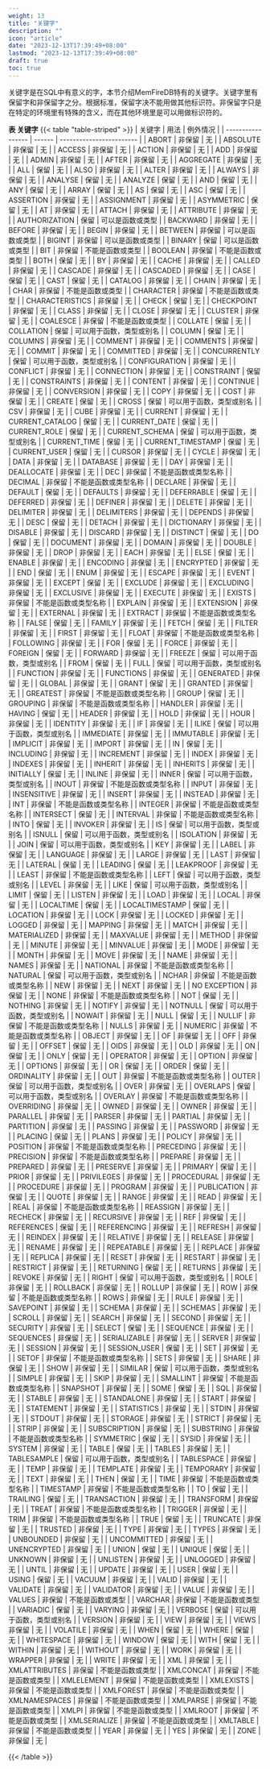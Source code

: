 ```yaml
---
weight: 13
title: "关键字"
description: ""
icon: "article"
date: "2023-12-13T17:39:49+08:00"
lastmod: "2023-12-13T17:39:49+08:00"
draft: true
toc: true
---
```



关键字是在SQL中有意义的字，本节介绍MemFireDB特有的关键字。关键字里有保留字和非保留字之分。根据标准，保留字决不能用做其他标识符。非保留字只是在特定的环境里有特殊的含义，而在其他环境里是可以用做标识符的。

**表 关键字**
{{< table "table-striped" >}}
| 关键字            | 用法   | 例外情况                 |
| ----------------- | ------ | ------------------------ |
| ABORT             | 非保留 | 无                       |
| ABSOLUTE          | 非保留 | 无                       |
| ACCESS            | 非保留 | 无                       |
| ACTION            | 非保留 | 无                       |
| ADD               | 非保留 | 无                       |
| ADMIN             | 非保留 | 无                       |
| AFTER             | 非保留 | 无                       |
| AGGREGATE         | 非保留 | 无                       |
| ALL               | 保留   | 无                       |
| ALSO              | 非保留 | 无                       |
| ALTER             | 非保留 | 无                       |
| ALWAYS            | 非保留 | 无                       |
| ANALYSE           | 保留   | 无                       |
| ANALYZE           | 保留   | 无                       |
| AND               | 保留   | 无                       |
| ANY               | 保留   | 无                       |
| ARRAY             | 保留   | 无                       |
| AS                | 保留   | 无                       |
| ASC               | 保留   | 无                       |
| ASSERTION         | 非保留 | 无                       |
| ASSIGNMENT        | 非保留 | 无                       |
| ASYMMETRIC        | 保留   | 无                       |
| AT                | 非保留 | 无                       |
| ATTACH            | 非保留 | 无                       |
| ATTRIBUTE         | 非保留 | 无                       |
| AUTHORIZATION     | 保留   | 可以是函数或类型         |
| BACKWARD          | 非保留 | 无                       |
| BEFORE            | 非保留 | 无                       |
| BEGIN             | 非保留 | 无                       |
| BETWEEN           | 非保留 | 可以是函数或类型         |
| BIGINT            | 非保留 | 可以是函数或类型         |
| BINARY            | 保留   | 可以是函数或类型         |
| BIT               | 非保留 | 不能是函数或类型         |
| BOOLEAN           | 非保留 | 不能是函数或类型         |
| BOTH              | 保留   | 无                       |
| BY                | 非保留 | 无                       |
| CACHE             | 非保留 | 无                       |
| CALLED            | 非保留 | 无                       |
| CASCADE           | 非保留 | 无                       |
| CASCADED          | 非保留 | 无                       |
| CASE              | 保留   | 无                       |
| CAST              | 保留   | 无                       |
| CATALOG           | 非保留 | 无                       |
| CHAIN             | 非保留 | 无                       |
| CHAR              | 非保留 | 不能是函数或类型         |
| CHARACTER         | 非保留 | 不能是函数或类型         |
| CHARACTERISTICS   | 非保留 | 无                       |
| CHECK             | 保留   | 无                       |
| CHECKPOINT        | 非保留 | 无                       |
| CLASS             | 非保留 | 无                       |
| CLOSE             | 非保留 | 无                       |
| CLUSTER           | 非保留 | 无                       |
| COALESCE          | 非保留 | 不能是函数或类型         |
| COLLATE           | 保留   | 无                       |
| COLLATION         | 保留   | 可以用于函数，类型或别名 |
| COLUMN            | 保留   | 无                       |
| COLUMNS           | 非保留 | 无                       |
| COMMENT           | 非保留 | 无                       |
| COMMENTS          | 非保留 | 无                       |
| COMMIT            | 非保留 | 无                       |
| COMMITTED         | 非保留 | 无                       |
| CONCURRENTLY      | 保留   | 可以用于函数，类型或别名 |
| CONFIGURATION     | 非保留 | 无                       |
| CONFLICT          | 非保留 | 无                       |
| CONNECTION        | 非保留 | 无                       |
| CONSTRAINT        | 保留   | 无                       |
| CONSTRAINTS       | 非保留 | 无                       |
| CONTENT           | 非保留 | 无                       |
| CONTINUE          | 非保留 | 无                       |
| CONVERSION        | 非保留 | 无                       |
| COPY              | 非保留 | 无                       |
| COST              | 非保留 | 无                       |
| CREATE            | 保留   | 无                       |
| CROSS             | 保留   | 可以用于函数，类型或别名 |
| CSV               | 非保留 | 无                       |
| CUBE              | 非保留 | 无                       |
| CURRENT           | 非保留 | 无                       |
| CURRENT_CATALOG   | 保留   | 无                       |
| CURRENT_DATE      | 保留   | 无                       |
| CURRENT_ROLE      | 保留   | 无                       |
| CURRENT_SCHEMA    | 保留   | 可以用于函数，类型或别名 |
| CURRENT_TIME      | 保留   | 无                       |
| CURRENT_TIMESTAMP | 保留   | 无                       |
| CURRENT_USER      | 保留   | 无                       |
| CURSOR            | 非保留 | 无                       |
| CYCLE             | 非保留 | 无                       |
| DATA              | 非保留 | 无                       |
| DATABASE          | 非保留 | 无                       |
| DAY               | 非保留 | 无                       |
| DEALLOCATE        | 非保留 | 无                       |
| DEC               | 非保留 | 不能是函数或类型名称     |
| DECIMAL           | 非保留 | 不能是函数或类型名称     |
| DECLARE           | 非保留 | 无                       |
| DEFAULT           | 保留   | 无                       |
| DEFAULTS          | 非保留 | 无                       |
| DEFERRABLE        | 保留   | 无                       |
| DEFERRED          | 非保留 | 无                       |
| DEFINER           | 非保留 | 无                       |
| DELETE            | 非保留 | 无                       |
| DELIMITER         | 非保留 | 无                       |
| DELIMITERS        | 非保留 | 无                       |
| DEPENDS           | 非保留 | 无                       |
| DESC              | 保留   | 无                       |
| DETACH            | 非保留 | 无                       |
| DICTIONARY        | 非保留 | 无                       |
| DISABLE           | 非保留 | 无                       |
| DISCARD           | 非保留 | 无                       |
| DISTINCT          | 保留   | 无                       |
| DO                | 保留   | 无                       |
| DOCUMENT          | 非保留 | 无                       |
| DOMAIN            | 非保留 | 无                       |
| DOUBLE            | 非保留 | 无                       |
| DROP              | 非保留 | 无                       |
| EACH              | 非保留 | 无                       |
| ELSE              | 保留   | 无                       |
| ENABLE            | 非保留 | 无                       |
| ENCODING          | 非保留 | 无                       |
| ENCRYPTED         | 非保留 | 无                       |
| END               | 保留   | 无                       |
| ENUM              | 非保留 | 无                       |
| ESCAPE            | 非保留 | 无                       |
| EVENT             | 非保留 | 无                       |
| EXCEPT            | 保留   | 无                       |
| EXCLUDE           | 非保留 | 无                       |
| EXCLUDING         | 非保留 | 无                       |
| EXCLUSIVE         | 非保留 | 无                       |
| EXECUTE           | 非保留 | 无                       |
| EXISTS            | 非保留 | 不能是函数或类型名称     |
| EXPLAIN           | 非保留 | 无                       |
| EXTENSION         | 非保留 | 无                       |
| EXTERNAL          | 非保留 | 无                       |
| EXTRACT           | 非保留 | 不能是函数或类型名称     |
| FALSE             | 保留   | 无                       |
| FAMILY            | 非保留 | 无                       |
| FETCH             | 保留   | 无                       |
| FILTER            | 非保留 | 无                       |
| FIRST             | 非保留 | 无                       |
| FLOAT             | 非保留 | 不能是函数或类型名称     |
| FOLLOWING         | 非保留 | 无                       |
| FOR               | 保留   | 无                       |
| FORCE             | 非保留 | 无                       |
| FOREIGN           | 保留   | 无                       |
| FORWARD           | 非保留 | 无                       |
| FREEZE            | 保留   | 可以用于函数，类型或别名 |
| FROM              | 保留   | 无                       |
| FULL              | 保留   | 可以用于函数，类型或别名 |
| FUNCTION          | 非保留 | 无                       |
| FUNCTIONS         | 非保留 | 无                       |
| GENERATED         | 非保留 | 无                       |
| GLOBAL            | 非保留 | 无                       |
| GRANT             | 保留   | 无                       |
| GRANTED           | 非保留 | 无                       |
| GREATEST          | 非保留 | 不能是函数或类型名称     |
| GROUP             | 保留   | 无                       |
| GROUPING          | 非保留 | 不能是函数或类型名称     |
| HANDLER           | 非保留 | 无                       |
| HAVING            | 保留   | 无                       |
| HEADER            | 非保留 | 无                       |
| HOLD              | 非保留 | 无                       |
| HOUR              | 非保留 | 无                       |
| IDENTITY          | 非保留 | 无                       |
| IF                | 非保留 | 无                       |
| ILIKE             | 保留   | 可以用于函数，类型或别名 |
| IMMEDIATE         | 非保留 | 无                       |
| IMMUTABLE         | 非保留 | 无                       |
| IMPLICIT          | 非保留 | 无                       |
| IMPORT            | 非保留 | 无                       |
| IN                | 保留   | 无                       |
| INCLUDING         | 非保留 | 无                       |
| INCREMENT         | 非保留 | 无                       |
| INDEX             | 非保留 | 无                       |
| INDEXES           | 非保留 | 无                       |
| INHERIT           | 非保留 | 无                       |
| INHERITS          | 非保留 | 无                       |
| INITIALLY         | 保留   | 无                       |
| INLINE            | 非保留 | 无                       |
| INNER             | 保留   | 可以用于函数，类型或别名 |
| INOUT             | 非保留 | 不能是函数或类型名称     |
| INPUT             | 非保留 | 无                       |
| INSENSITIVE       | 非保留 | 无                       |
| INSERT            | 非保留 | 无                       |
| INSTEAD           | 非保留 | 无                       |
| INT               | 非保留 | 不能是函数或类型名称     |
| INTEGER           | 非保留 | 不能是函数或类型名称     |
| INTERSECT         | 保留   | 无                       |
| INTERVAL          | 非保留 | 不能是函数或类型名称     |
| INTO              | 保留   | 无                       |
| INVOKER           | 非保留 | 无                       |
| IS                | 保留   | 可以用于函数，类型或别名 |
| ISNULL            | 保留   | 可以用于函数，类型或别名 |
| ISOLATION         | 非保留 | 无                       |
| JOIN              | 保留   | 可以用于函数，类型或别名 |
| KEY               | 非保留 | 无                       |
| LABEL             | 非保留 | 无                       |
| LANGUAGE          | 非保留 | 无                       |
| LARGE             | 非保留 | 无                       |
| LAST              | 非保留 | 无                       |
| LATERAL           | 保留   | 无                       |
| LEADING           | 保留   | 无                       |
| LEAKPROOF         | 非保留 | 无                       |
| LEAST             | 非保留 | 不能是函数或类型名称     |
| LEFT              | 保留   | 可以用于函数，类型或别名 |
| LEVEL             | 非保留 | 无                       |
| LIKE              | 保留   | 可以用于函数，类型或别名 |
| LIMIT             | 保留   | 无                       |
| LISTEN            | 非保留 | 无                       |
| LOAD              | 非保留 | 无                       |
| LOCAL             | 非保留 | 无                       |
| LOCALTIME         | 保留   | 无                       |
| LOCALTIMESTAMP    | 保留   | 无                       |
| LOCATION          | 非保留 | 无                       |
| LOCK              | 非保留 | 无                       |
| LOCKED            | 非保留 | 无                       |
| LOGGED            | 非保留 | 无                       |
| MAPPING           | 非保留 | 无                       |
| MATCH             | 非保留 | 无                       |
| MATERIALIZED      | 非保留 | 无                       |
| MAXVALUE          | 非保留 | 无                       |
| METHOD            | 非保留 | 无                       |
| MINUTE            | 非保留 | 无                       |
| MINVALUE          | 非保留 | 无                       |
| MODE              | 非保留 | 无                       |
| MONTH             | 非保留 | 无                       |
| MOVE              | 非保留 | 无                       |
| NAME              | 非保留 | 无                       |
| NAMES             | 非保留 | 无                       |
| NATIONAL          | 非保留 | 不能是函数或类型名称     |
| NATURAL           | 保留   | 可以用于函数，类型或别名 |
| NCHAR             | 非保留 | 不能是函数或类型名称     |
| NEW               | 非保留 | 无                       |
| NEXT              | 非保留 | 无                       |
| NO EXCEPTION      | 非保留 | 无                       |
| NONE              | 非保留 | 不能是函数或类型名称     |
| NOT               | 保留   | 无                       |
| NOTHING           | 非保留 | 无                       |
| NOTIFY            | 非保留 | 无                       |
| NOTNULL           | 保留   | 可以用于函数，类型或别名 |
| NOWAIT            | 非保留 | 无                       |
| NULL              | 保留   | 无                       |
| NULLIF            | 非保留 | 不能是函数或类型名称     |
| NULLS             | 非保留 | 无                       |
| NUMERIC           | 非保留 | 不能是函数或类型名称     |
| OBJECT            | 非保留 | 无                       |
| OF                | 非保留 | 无                       |
| OFF               | 非保留 | 无                       |
| OFFSET            | 保留   | 无                       |
| OIDS              | 非保留 | 无                       |
| OLD               | 非保留 | 无                       |
| ON                | 保留   | 无                       |
| ONLY              | 保留   | 无                       |
| OPERATOR          | 非保留 | 无                       |
| OPTION            | 非保留 | 无                       |
| OPTIONS           | 非保留 | 无                       |
| OR                | 保留   | 无                       |
| ORDER             | 保留   | 无                       |
| ORDINALITY        | 非保留 | 无                       |
| OUT               | 非保留 | 不能是函数或类型名称     |
| OUTER             | 保留   | 可以用于函数，类型或别名 |
| OVER              | 非保留 | 无                       |
| OVERLAPS          | 保留   | 可以用于函数，类型或别名 |
| OVERLAY           | 非保留 | 不能是函数或类型名称     |
| OVERRIDING        | 非保留 | 无                       |
| OWNED             | 非保留 | 无                       |
| OWNER             | 非保留 | 无                       |
| PARALLEL          | 非保留 | 无                       |
| PARSER            | 非保留 | 无                       |
| PARTIAL           | 非保留 | 无                       |
| PARTITION         | 非保留 | 无                       |
| PASSING           | 非保留 | 无                       |
| PASSWORD          | 非保留 | 无                       |
| PLACING           | 保留   | 无                       |
| PLANS             | 非保留 | 无                       |
| POLICY            | 非保留 | 无                       |
| POSITION          | 非保留 | 不能是函数或类型名称     |
| PRECEDING         | 非保留 | 无                       |
| PRECISION         | 非保留 | 不能是函数或类型名称     |
| PREPARE           | 非保留 | 无                       |
| PREPARED          | 非保留 | 无                       |
| PRESERVE          | 非保留 | 无                       |
| PRIMARY           | 保留   | 无                       |
| PRIOR             | 非保留 | 无                       |
| PRIVILEGES        | 非保留 | 无                       |
| PROCEDURAL        | 非保留 | 无                       |
| PROCEDURE         | 非保留 | 无                       |
| PROGRAM           | 非保留 | 无                       |
| PUBLICATION       | 非保留 | 无                       |
| QUOTE             | 非保留 | 无                       |
| RANGE             | 非保留 | 无                       |
| READ              | 非保留 | 无                       |
| REAL              | 非保留 | 不能是函数或类型名称     |
| REASSIGN          | 非保留 | 无                       |
| RECHECK           | 非保留 | 无                       |
| RECURSIVE         | 非保留 | 无                       |
| REF               | 非保留 | 无                       |
| REFERENCES        | 保留   | 无                       |
| REFERENCING       | 非保留 | 无                       |
| REFRESH           | 非保留 | 无                       |
| REINDEX           | 非保留 | 无                       |
| RELATIVE          | 非保留 | 无                       |
| RELEASE           | 非保留 | 无                       |
| RENAME            | 非保留 | 无                       |
| REPEATABLE        | 非保留 | 无                       |
| REPLACE           | 非保留 | 无                       |
| REPLICA           | 非保留 | 无                       |
| RESET             | 非保留 | 无                       |
| RESTART           | 非保留 | 无                       |
| RESTRICT          | 非保留 | 无                       |
| RETURNING         | 保留   | 无                       |
| RETURNS           | 非保留 | 无                       |
| REVOKE            | 非保留 | 无                       |
| RIGHT             | 保留   | 可以用于函数，类型或别名 |
| ROLE              | 非保留 | 无                       |
| ROLLBACK          | 非保留 | 无                       |
| ROLLUP            | 非保留 | 无                       |
| ROW               | 非保留 | 不能是函数或类型名称     |
| ROWS              | 非保留 | 无                       |
| RULE              | 非保留 | 无                       |
| SAVEPOINT         | 非保留 | 无                       |
| SCHEMA            | 非保留 | 无                       |
| SCHEMAS           | 非保留 | 无                       |
| SCROLL            | 非保留 | 无                       |
| SEARCH            | 非保留 | 无                       |
| SECOND            | 非保留 | 无                       |
| SECURITY          | 非保留 | 无                       |
| SELECT            | 保留   | 无                       |
| SEQUENCE          | 非保留 | 无                       |
| SEQUENCES         | 非保留 | 无                       |
| SERIALIZABLE      | 非保留 | 无                       |
| SERVER            | 非保留 | 无                       |
| SESSION           | 非保留 | 无                       |
| SESSION_USER      | 保留   | 无                       |
| SET               | 非保留 | 无                       |
| SETOF             | 非保留 | 不能是函数或类型名称     |
| SETS              | 非保留 | 无                       |
| SHARE             | 非保留 | 无                       |
| SHOW              | 非保留 | 无                       |
| SIMILAR           | 保留   | 可以用于函数，类型或别名 |
| SIMPLE            | 非保留 | 无                       |
| SKIP              | 非保留 | 无                       |
| SMALLINT          | 非保留 | 不能是函数或类型名称     |
| SNAPSHOT          | 非保留 | 无                       |
| SOME              | 保留   | 无                       |
| SQL               | 非保留 | 无                       |
| STABLE            | 非保留 | 无                       |
| STANDALONE        | 非保留 | 无                       |
| START             | 非保留 | 无                       |
| STATEMENT         | 非保留 | 无                       |
| STATISTICS        | 非保留 | 无                       |
| STDIN             | 非保留 | 无                       |
| STDOUT            | 非保留 | 无                       |
| STORAGE           | 非保留 | 无                       |
| STRICT            | 非保留 | 无                       |
| STRIP             | 非保留 | 无                       |
| SUBSCRIPTION      | 非保留 | 无                       |
| SUBSTRING         | 非保留 | 不能是函数或类型名称     |
| SYMMETRIC         | 保留   | 无                       |
| SYSID             | 非保留 | 无                       |
| SYSTEM            | 非保留 | 无                       |
| TABLE             | 保留   | 无                       |
| TABLES            | 非保留 | 无                       |
| TABLESAMPLE       | 保留   | 可以用于函数，类型或别名 |
| TABLESPACE        | 非保留 | 无                       |
| TEMP              | 非保留 | 无                       |
| TEMPLATE          | 非保留 | 无                       |
| TEMPORARY         | 非保留 | 无                       |
| TEXT              | 非保留 | 无                       |
| THEN              | 保留   | 无                       |
| TIME              | 非保留 | 不能是函数或类型名称     |
| TIMESTAMP         | 非保留 | 不能是函数或类型名称     |
| TO                | 保留   | 无                       |
| TRAILING          | 保留   | 无                       |
| TRANSACTION       | 非保留 | 无                       |
| TRANSFORM         | 非保留 | 无                       |
| TREAT             | 非保留 | 不能是函数或类型名称     |
| TRIGGER           | 非保留 | 无                       |
| TRIM              | 非保留 | 不能是函数或类型名称     |
| TRUE              | 保留   | 无                       |
| TRUNCATE          | 非保留 | 无                       |
| TRUSTED           | 非保留 | 无                       |
| TYPE              | 非保留 | 无                       |
| TYPES             | 非保留 | 无                       |
| UNBOUNDED         | 非保留 | 无                       |
| UNCOMMITTED       | 非保留 | 无                       |
| UNENCRYPTED       | 非保留 | 无                       |
| UNION             | 保留   | 无                       |
| UNIQUE            | 保留   | 无                       |
| UNKNOWN           | 非保留 | 无                       |
| UNLISTEN          | 非保留 | 无                       |
| UNLOGGED          | 非保留 | 无                       |
| UNTIL             | 非保留 | 无                       |
| UPDATE            | 非保留 | 无                       |
| USER              | 保留   | 无                       |
| USING             | 保留   | 无                       |
| VACUUM            | 非保留 | 无                       |
| VALID             | 非保留 | 无                       |
| VALIDATE          | 非保留 | 无                       |
| VALIDATOR         | 非保留 | 无                       |
| VALUE             | 非保留 | 无                       |
| VALUES            | 非保留 | 不能是函数或类型         |
| VARCHAR           | 非保留 | 不能是函数或类型         |
| VARIADIC          | 保留   | 无                       |
| VARYING           | 非保留 | 无                       |
| VERBOSE           | 保留   | 可以用于函数，类型或别名 |
| VERSION           | 非保留 | 无                       |
| VIEW              | 非保留 | 无                       |
| VIEWS             | 非保留 | 无                       |
| VOLATILE          | 非保留 | 无                       |
| WHEN              | 保留   | 无                       |
| WHERE             | 保留   | 无                       |
| WHITESPACE        | 非保留 | 无                       |
| WINDOW            | 保留   | 无                       |
| WITH              | 保留   | 无                       |
| WITHIN            | 非保留 | 无                       |
| WITHOUT           | 非保留 | 无                       |
| WORK              | 非保留 | 无                       |
| WRAPPER           | 非保留 | 无                       |
| WRITE             | 非保留 | 无                       |
| XML               | 非保留 | 无                       |
| XMLATTRIBUTES     | 非保留 | 不能是函数或类型         |
| XMLCONCAT         | 非保留 | 不能是函数或类型         |
| XMLELEMENT        | 非保留 | 不能是函数或类型         |
| XMLEXISTS         | 非保留 | 不能是函数或类型         |
| XMLFOREST         | 非保留 | 不能是函数或类型         |
| XMLNAMESPACES     | 非保留 | 不能是函数或类型         |
| XMLPARSE          | 非保留 | 不能是函数或类型         |
| XMLPI             | 非保留 | 不能是函数或类型         |
| XMLROOT           | 非保留 | 不能是函数或类型         |
| XMLSERIALIZE      | 非保留 | 不能是函数或类型         |
| XMLTABLE          | 非保留 | 不能是函数或类型         |
| YEAR              | 非保留 | 无                       |
| YES               | 非保留 | 无                       |
| ZONE            | 非保留 | 无                       |

{{< /table >}}
